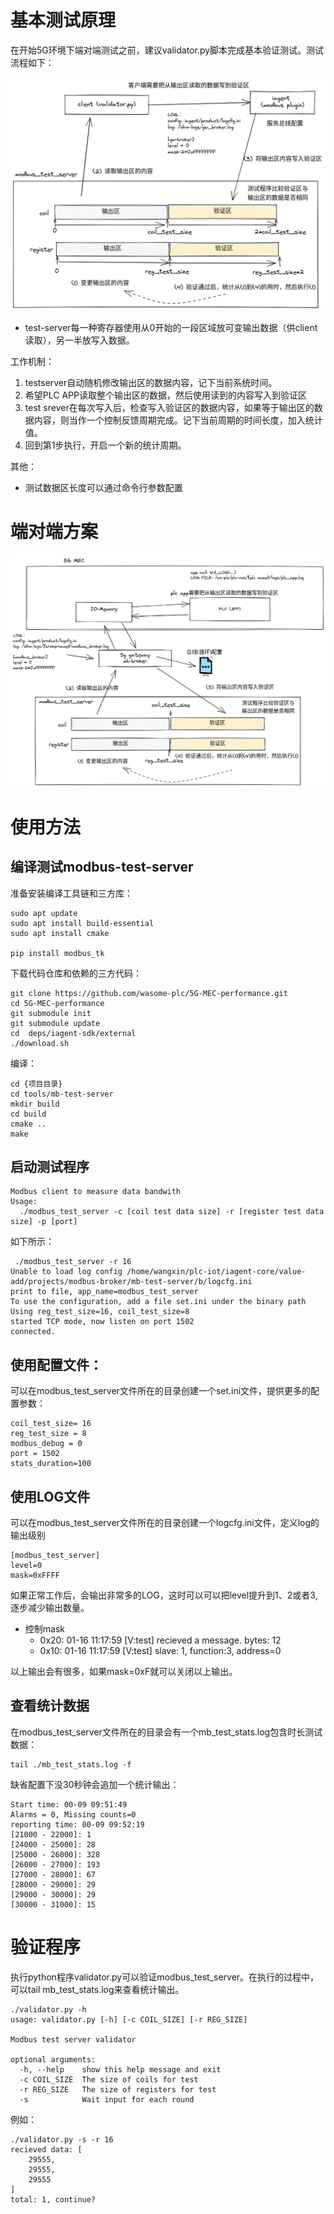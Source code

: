 
# 基本测试原理

在开始5G环境下端对端测试之前，建议validator.py脚本完成基本验证测试。测试流程如下：

![](./mb_test_workflow.png)

- test-server每一种寄存器使用从0开始的一段区域放可变输出数据（供client读取），另一半放写入数据。

工作机制：
1. testserver自动随机修改输出区的数据内容，记下当前系统时间。
2. 希望PLC APP读取整个输出区的数据，然后使用读到的内容写入到验证区
3. test srever在每次写入后，检查写入验证区的数据内容，如果等于输出区的数据内容，则当作一个控制反馈周期完成。记下当前周期的时间长度，加入统计值。
4. 回到第1步执行，开启一个新的统计周期。

其他：
- 测试数据区长度可以通过命令行参数配置


# 端对端方案

![](./mb_test_workflow2.png)




# 使用方法
## 编译测试modbus-test-server

准备安装编译工具链和三方库：
```
sudo apt update
sudo apt install build-essential
sudo apt install cmake

pip install modbus_tk
```

下载代码仓库和依赖的三方代码：
```
git clone https://github.com/wasome-plc/5G-MEC-performance.git
cd 5G-MEC-performance
git submodule init
git submodule update
cd  deps/iagent-sdk/external
./download.sh
```

编译：
```
cd {项目目录}
cd tools/mb-test-server
mkdir build
cd build
cmake ..
make
```

## 启动测试程序
```
Modbus client to measure data bandwith
Usage:
  ./modbus_test_server -c [coil test data size] -r [register test data size] -p [port]
```
如下所示：
```
 ./modbus_test_server -r 16
Unable to load log config /home/wangxin/plc-iot/iagent-core/value-add/projects/modbus-broker/mb-test-server/b/logcfg.ini
print to file, app_name=modbus_test_server
To use the configuration, add a file set.ini under the binary path
Using reg_test_size=16, coil_test_size=8
started TCP mode, now listen on port 1502
connected.
```

## 使用配置文件：
可以在modbus_test_server文件所在的目录创建一个set.ini文件，提供更多的配置参数：
```
coil_test_size= 16
reg_test_size = 8
modbus_debug = 0
port = 1502
stats_duration=100
```

## 使用LOG文件
可以在modbus_test_server文件所在的目录创建一个logcfg.ini文件，定义log的输出级别
```
[modbus_test_server]
level=0
mask=0xFFFF
```

如果正常工作后，会输出非常多的LOG，这时可以可以把level提升到1、2或者3,逐步减少输出数量。

- 控制mask
  - 0x20: 01-16 11:17:59 [V:test] recieved a message. bytes: 12
  - 0x10: 01-16 11:17:59 [V:test] slave: 1, function:3, address=0

以上输出会有很多，如果mask=0xF就可以关闭以上输出。

## 查看统计数据

在modbus_test_server文件所在的目录会有一个mb_test_stats.log包含时长测试数据：
```
tail ./mb_test_stats.log -f
```

缺省配置下没30秒钟会追加一个统计输出：
```
Start time: 00-09 09:51:49
Alarms = 0, Missing counts=0
reporting time: 00-09 09:52:19
[21000 - 22000]: 1
[24000 - 25000]: 28
[25000 - 26000]: 328
[26000 - 27000]: 193
[27000 - 28000]: 67
[28000 - 29000]: 29
[29000 - 30000]: 29
[30000 - 31000]: 15
```

# 验证程序

执行python程序validator.py可以验证modbus_test_server。在执行的过程中，可以tail mb_test_stats.log来查看统计输出。

```
./validator.py -h
usage: validator.py [-h] [-c COIL_SIZE] [-r REG_SIZE]

Modbus test server validator

optional arguments:
  -h, --help    show this help message and exit
  -c COIL_SIZE  The size of coils for test
  -r REG_SIZE   The size of registers for test
  -s            Wait input for each round  
```

例如：
```
./validator.py -s -r 16
recieved data: [
    29555,
    29555,
    29555
]
total: 1, continue?
```